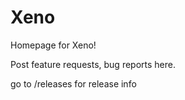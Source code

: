 # Xeno

Homepage for Xeno!

Post feature requests, bug reports here.

go to /releases for release info
